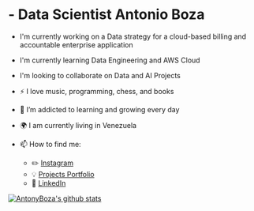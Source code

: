 # - Data Scientist Antonio Boza

- I'm currently working on a Data strategy for a cloud-based billing and accountable enterprise application
- I'm currently learning Data Engineering and AWS Cloud 
- I'm looking to collaborate on Data and AI Projects

- :zap: I love music, programming, chess, and books
- 🌱 I’m addicted to learning and growing every day
- :earth_africa: I am currently living in Venezuela
- 📫 How to find me: 
  - :pencil2: [Instagram](https://www.instagram.com/bozaleonantonio/)
  - :bulb: [Projects Portfolio](https://antonyboza.github.io/Portfolio/)
  - :office: [LinkedIn](https://www.linkedin.com/in/antonio-boza/?locale=en_US)

[![AntonyBoza's github stats](https://github-readme-stats.vercel.app/api?username=AntonyBoza&count_private=true&show_icons=true&theme=radical&hide_rank=false)](https://github.com/AntonyBoza/github-readme-stats)
